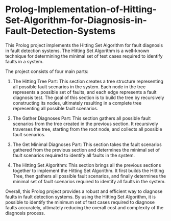 # Prolog-Implementation-of-Hitting-Set-Algorithm-for-Diagnosis-in-Fault-Detection-Systems



This Prolog project implements the Hitting Set Algorithm for fault diagnosis in fault detection systems. The Hitting Set Algorithm is a well-known technique for determining the minimal set of test cases required to identify faults in a system. 

The project consists of four main parts: 

1. The Hitting Tree Part: This section creates a tree structure representing all possible fault scenarios in the system. Each node in the tree represents a possible set of faults, and each edge represents a fault diagnosis test. The goal of this section is to build the tree by recursively constructing its nodes, ultimately resulting in a complete tree representing all possible fault scenarios. 

2. The Gather Diagnoses Part: This section gathers all possible fault scenarios from the tree created in the previous section. It recursively traverses the tree, starting from the root node, and collects all possible fault scenarios. 

3. The Get Minimal Diagnoses Part: This section takes the fault scenarios gathered from the previous section and determines the minimal set of fault scenarios required to identify all faults in the system. 

4. The Hitting Set Algorithm: This section brings all the previous sections together to implement the Hitting Set Algorithm. It first builds the Hitting Tree, then gathers all possible fault scenarios, and finally determines the minimal set of fault scenarios required to identify all faults in the system. 

Overall, this Prolog project provides a robust and efficient way to diagnose faults in fault detection systems. By using the Hitting Set Algorithm, it is possible to identify the minimum set of test cases required to diagnose faults accurately, ultimately reducing the overall cost and complexity of the diagnosis process.
